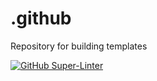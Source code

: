 # .github
Repository for building templates

[![GitHub Super-Linter](https://github.com/teampurpose/.github/workflows/Lint%20Code%20Base/badge.svg)](https://github.com/marketplace/actions/super-linter)
